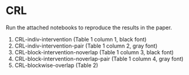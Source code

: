 # CRL

Run the attached notebooks to reproduce the results in the paper. 

1. CRL-indiv-intervention               (Table 1 column 1, black font)
2. CRL-indiv-intervention-pair          (Table 1 column 2, gray font)
3. CRL-block-intervention-noverlap      (Table 1 column 3, black font)
4. CRL-block-intervention-noverlap-pair (Table 1 column 4, gray font)
4. CRL-blockwise-overlap                (Table 2) 
